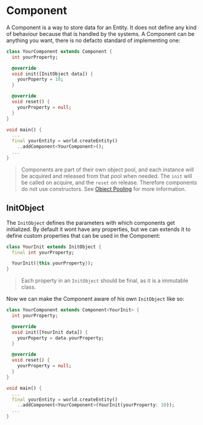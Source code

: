 # Component

A Component is a way to store data for an Entity. It does not define any kind of behaviour because that is handled by the systems. A Component can be anything you want, there is no defacto standard of implementing one:
```dart
class YourComponent extends Component {
  int yourProperty;

  @override
  void init([InitObject data]) {
    yourPoperty = 10;
  }

  @override
  void reset() {
    yourProperty = null;
  }
}

void main() {
  ...
  final yourEntity = world.createEntity()
    ..addComponent<YourComponent>();
  ...
}
```
> Components are part of their own object pool, and each instance will be acquired and released from that pool when needed. The `init` will be called on acquire, and the `reset` on release. Therefore components do not use constructors. See [Object Pooling](./object_pooling.md) for more information.

## InitObject

The `InitObject` defines the parameters with which components get initialized. By default it wont have any properties, but we can extends it to define custom properties that can be used in the Component:
```dart
class YourInit extends InitObject {
  final int yourProperty;

  YourInit({this.yourProperty});
}
```
> Each property in an `InitObject` should be final, as it is a immutable class.

Now we can make the Component aware of his own `InitObject` like so:
```dart
class YourComponent extends Component<YourInit> {
  int yourProperty;

  @override
  void init([YourInit data]) {
    yourPoperty = data.yourProperty;
  }

  @override
  void reset() {
    yourProperty = null;
  }
}

void main() {
  ...
  final yourEntity = world.createEntity()
    ..addComponent<YourComponent>(YourInit(yourProperty: 10));
  ...
}
```
